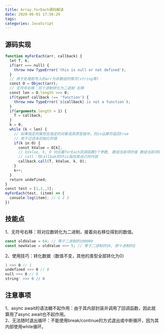 ```yaml
---
title: Array.forEach源码解读
date: 2020-06-01 17:56:29
tags:
categories: JavaScript
---
```

## 源码实现
```js 
function myForEach(arr, callback) {
  let T, k;
  if(arr === null) {
    throw new TypeError('this is null or not defined');
  }
  // 用于处理若传入的arr为非数组的情况(string等)
  const O = Object(arr); 
  // 无符号右移：将十进制转化为二进制 右移
  const len = O.length >>> 0;
  if(typeof callback !== 'function') {
    throw new TypeError(`${callback} is not a function`);
  }
  if(arguments.length > 1) {
    T = callback;
  }
  k = 0;
  while (k < len) {
    // 如果指定的属性在指定的对象或其原型链中，则in运算符返回true
    // 用于过滤未初始化的值
    if(k in O) {
      const kValue = O[k];
      // kValue, k, O 对应着forEach回调函数3个参数, 数组当前项的值 数组当前项的索引 数组对象本身
      // call：将callbak的this指向其自己的内部
      callback.call(T, kValue, k, O);
    }
    k++;
  }
  return undefined;
}
const test = [1,2,,3];
myForEach(test, (item) => {
  console.log(item); // 1 2 3
})
```

## 技能点
1、无符号右移：将对应数转化为二进制，接着向右移位得到的数值。
```js
const oldValue = 64; // 等于二进制的100000
const newValue = oldValue >>> 5; // 等于二进制的10, 即十进制的2
```
2、使用技巧：转化数据（数值不变，其他的类型全部转化为0）
```js
1 >>> 0 // 1
undefined >>> 0 // 0
null >>> 0 // 0
string' >>> 0 // 0
```

## 注意事项
1、async await的语法糖不起作用：由于其内部封装并调用了回调函数，因此就算用了async await也不起作用。  
2、无法随时退出循环：不能使用break/continue的方式退出或中断循环，因为其内部使用while循环。
